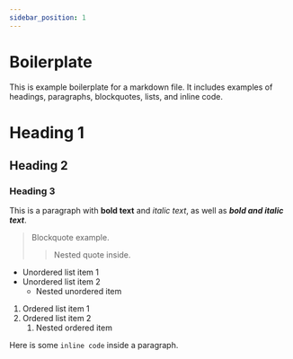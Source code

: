 ```yaml
---
sidebar_position: 1
---
```


# Boilerplate

This is example boilerplate for a markdown file. It includes examples of headings, paragraphs, blockquotes, lists, and inline code.

# Heading 1
## Heading 2
### Heading 3

This is a paragraph with **bold text** and *italic text*, as well as ***bold and italic text***.

> Blockquote example.
> 
> > Nested quote inside.

- Unordered list item 1
- Unordered list item 2
  - Nested unordered item

1. Ordered list item 1
2. Ordered list item 2
   1. Nested ordered item

Here is some `inline code` inside a paragraph.

